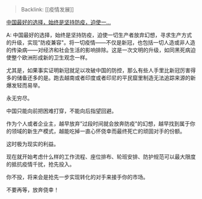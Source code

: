 > Backlink: [[疫情发展]]

[中国最好的选择，始终是坚持防疫，迫使一…](https://www.zhihu.com/pin/1551027407670435840)

A: 中国最好的选择，始终是坚持防疫，迫使一切生产者放弃幻想，寻求生产方式的升级，实现"防疫兼容"。将一切疫情——不仅是新冠，也包括一切人造或非人造的传染病——对经济和社会生活的影响排除。这是一次文明的升级，如同黑死病迫使整个欧洲形成新的卫生观念一样。

尤其是，如果事实证明新冠就足以攻破中国的防控，那么有些人手里比新冠厉害得多的储备还多的是。跑去越南或者印度或者印尼的平民窟里制造无法追踪来源的新爆发轻而易举。

永无穷尽。

中国只能向前把困难打穿，不能向后指望回避。

作为个人或者企业主，越早放弃”过段时间就会放奔防疫"的幻想，越早找到属于你的领域的新生产模式，越能吃掉一直心怀侥幸而最终死亡的顽固对手的份额。

这时极为现实的利益。

现在就开始考虑什么样的工作流程、座位排布、轮班安排、防护规范可以最大限度的抵抗疫情千扰，抢先投入。

你不投，将来会是抢先一步实现转化的对手来接手你的市场。

不要再等，放奔侥幸！